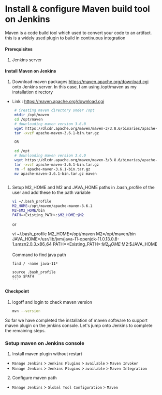 #  Install & configure Maven build tool on Jenkins
Maven is a code build tool which used to convert your code to an artifact. this is a widely used plugin to build in continuous integration


#### Prerequisites
1. Jenkins server

#### Install Maven on Jenkins
1. Download maven packages https://maven.apache.org/download.cgi onto Jenkins server. In this case, I am using /opt/maven as my installation directory
 - Link : https://maven.apache.org/download.cgi
    ```sh
     # Creating maven directory under /opt
     mkdir /opt/maven
     cd /opt/maven
     # downloading maven version 3.6.0
     wget https://dlcdn.apache.org/maven/maven-3/3.8.6/binaries/apache-maven-3.8.6-bin.tar.gz
     tar -xvzf apache-maven-3.6.1-bin.tar.gz
     
     OR 
     
     cd /opt
     # downloading maven version 3.6.0
     wget https://dlcdn.apache.org/maven/maven-3/3.8.6/binaries/apache-maven-3.8.6-bin.tar.gz
     tar -xvzf apache-maven-3.6.1-bin.tar.gz
     rm -f apache-maven-3.6.1-bin.tar.gz
     mv apache-maven-3.6.1-bin.tar.gz maven
     
     ```
	
1. Setup M2_HOME and M2 and JAVA_HOME paths in .bash_profile of the user and add these to the path variable
   ```sh
   vi ~/.bash_profile
   M2_HOME=/opt/maven/apache-maven-3.6.1
   M2=$M2_HOME/bin
   PATH=<Existing_PATH>:$M2_HOME:$M2
   ```
   or 
   
   vi ~/.bash_profile
   M2_HOME=/opt/maven
   M2=/opt/maven/bin
   JAVA_HOME=/usr/lib/jvm/java-11-openjdk-11.0.13.0.8-1.amzn2.0.3.x86_64
   PATH=<Existing_PATH>:$M2_HOME:$M2:$JAVA_HOME
   
   Command to find java path
   `````````````````````````
   find / -name java-11*
   
   source .bash_profile
   echo $PATH
   ```
   
#### Checkpoint 
1. logoff and login to check maven version
  
    ```sh
    mvn --version
    ```
So far we have completed the installation of maven software to support maven plugin on the jenkins console. Let's jump onto Jenkins to complete the remaining steps. 

### Setup maven on Jenkins console
1. Install maven plugin without restart  
  - `Manage Jenkins` > `Jenkins Plugins` > `available` > `Maven Invoker`
  - `Manage Jenkins` > `Jenkins Plugins` > `available` > `Maven Integration`

2. Configure maven path
  - `Manage Jenkins` > `Global Tool Configuration` > `Maven`

